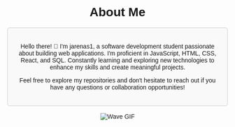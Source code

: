 <!DOCTYPE html>
<html lang="en">
<head>
    <meta charset="UTF-8">
    <meta name="viewport" content="width=device-width, initial-scale=1.0">
    <title>About Me</title>
    <style>
        body {
            font-family: Arial, sans-serif;
            text-align: center;
        }
        .description {
            max-width: 600px;
            margin: 0 auto;
            padding: 20px;
            border: 1px solid #ccc;
            border-radius: 5px;
            background-color: #f9f9f9;
        }
    </style>
</head>
<body>
    <h1>About Me</h1>
    <div class="description">
        <p>Hello there! 👋 I'm jarenas1, a software development student passionate about building web applications. I'm proficient in JavaScript, HTML, CSS, React, and SQL. Constantly learning and exploring new technologies to enhance my skills and create meaningful projects.</p>
        <p>Feel free to explore my repositories and don't hesitate to reach out if you have any questions or collaboration opportunities!</p>
    </div>
    <br>
    <img src="https://media.giphy.com/media/3ohhwNqFMnb7j0pBzq/giphy.gif" alt="Wave GIF">
</body>
</html>
